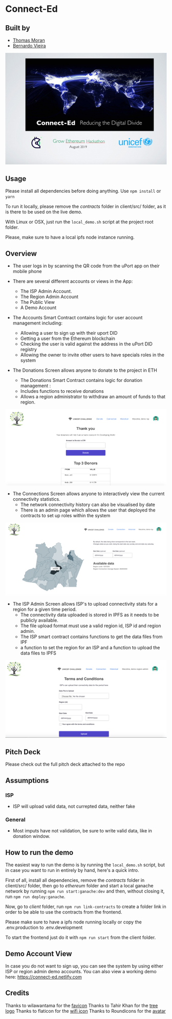 # Connect-Ed

## Built by
* [Thomas Moran](https://www.linkedin.com/in/thomas-moran-8634007/)
* [Bernardo Vieira](https://www.linkedin.com/in/obernardovieira/)


![](images/home.png)


## Usage
Please install all dependencies before doing anything. Use `npm install` or `yarn`

To run it locally, please remove the *contracts* folder in client/src/ folder, as it is there to be used on the live demo.

With Linux or OSX, just run the `local_demo.sh` script at the project root folder.

Please, make sure to have a local ipfs node instance running.

## Overview 

* The user logs in by scanning the QR code from the uPort app on their mobile phone  

* There are several different accounts or views in the App:  
  - The ISP Admin Account. 
  - The Region Admin Account 
  - The Public View  
  - A Demo Account 
  
* The Accounts Smart Contract contains logic for user account management including: 
  - Allowing a user to sign up with their uport DID
  - Getting a user from the Ethereum blockchain 
  - Checking the user is valid against the address in the uPort DID registry 
  - Allowing the owner to invite other users to have specials roles in the system
  
* The Donations Screen allows anyone to donate to the project in ETH
  - The Donations Smart Contract contains logic for donation management : 
  - Includes functions to receive donations 
  - Allows a region administrator to withdraw an amount of funds to that region. 
  
![](images/donations.png)

* The Connections Screen allows anyone to interactively view the current connectivity statistics.
  - The network connectivity history can also be visualised by date
  - There is an admin page which allows the user that deployed the contracts to set up roles within the system 

![](images/maps.png)
  
* The ISP Admin Screen allows ISP's to upload connectivity stats for a region for a given time period. 
  - The connectivity data uploaded is stored in IPFS as it needs to be publicly available.
  - The file upload format must use a valid region id,  ISP id and region admin. 
  - The ISP smart contract contains functions to get the data files from IPF
  - a function to set the region for an ISP and a function to upload the data files to IPFS 
  
![](images/ISP-upload.png)


## Pitch Deck
Please check out the full pitch deck attached to the repo 

## Assumptions

### ISP
* ISP will upload valid data, not currepted data, neither fake

### General
* Most imputs have not validation, be sure to write valid data, like in donation window.


## How to run the demo

The easiest way to run the demo is by running the `local_demo.sh` script, but in case you want to run in entirely by hand, here's a quick intro.

First of all, install all dependencies, remove the *contracts* folder in client/src/ folder, then go to *ethereum* folder and start a local ganache network by running `npm run start:ganache:dev` and then, without closing it, run `npm run deploy:ganache`.

Now, go to *client* folder, run `npm run link-contracts` to create a folder link in order to be able to use the contracts from the frontend.

Please make sure to have a ipfs node running locally or copy the .env.production to .env.development

To start the frontend just do it with `npm run start` from the client folder.

## Demo Account View

In case you do not want to sign up, you can see the system by using either ISP or region admin demo accounts.
You can also view a working demo here: https://connect-ed.netlify.com 


## Credits
Thanks to wilawantama for the [favicon](https://www.favicon.cc/?action=icon&file_id=912808)
Thanks to Tahir Khan for the [tree logo](https://pngtree.com/free-vectors)
Thanks to flaticon for the [wifi icon](https://www.flaticon.com/free-icons/wifi)
Thanks to Roundicons for the [avatar](https://www.flaticon.com/authors/roundicons)
